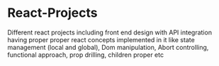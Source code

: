 # React-Projects
Different react projects including front end design with API integration having proper proper react concepts implemented in it like state management (local and global), Dom manipulation, Abort controlling, functional approach, prop drilling, children proper etc  
